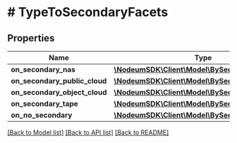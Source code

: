 # # TypeToSecondaryFacets

## Properties

Name | Type | Description | Notes
------------ | ------------- | ------------- | -------------
**on_secondary_nas** | [**\NodeumSDK\Client\Model\BySecondaryTypeFacet**](BySecondaryTypeFacet.md) |  | [optional] 
**on_secondary_public_cloud** | [**\NodeumSDK\Client\Model\BySecondaryTypeFacet**](BySecondaryTypeFacet.md) |  | [optional] 
**on_secondary_object_cloud** | [**\NodeumSDK\Client\Model\BySecondaryTypeFacet**](BySecondaryTypeFacet.md) |  | [optional] 
**on_secondary_tape** | [**\NodeumSDK\Client\Model\BySecondaryTypeFacet**](BySecondaryTypeFacet.md) |  | [optional] 
**on_no_secondary** | [**\NodeumSDK\Client\Model\BySecondaryTypeFacet**](BySecondaryTypeFacet.md) |  | [optional] 

[[Back to Model list]](../../README.md#documentation-for-models) [[Back to API list]](../../README.md#documentation-for-api-endpoints) [[Back to README]](../../README.md)


